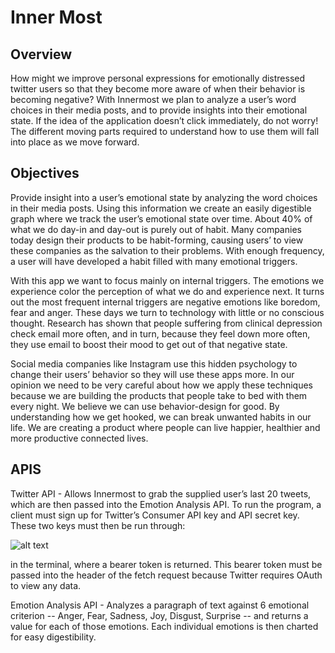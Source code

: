# Inner Most

## Overview
How might we improve personal expressions for emotionally distressed twitter users so that they become more aware of when their behavior is becoming negative? With Innermost we plan to analyze a user’s word choices in their media posts, and to provide insights into their emotional state. If the idea of the application doesn’t click immediately, do not worry! The different moving parts required to understand how to use them will fall into place as we move forward.

## Objectives 
Provide insight into a user’s emotional state by analyzing the word choices in their media posts. Using this information we create an easily digestible graph where we track the user’s emotional state over time.
About 40% of what we do day-in and day-out is purely out of habit. Many companies today design their products to be habit-forming, causing users’ to view these companies as the salvation to their problems. With enough frequency, a user will have developed a habit filled with many emotional triggers.

With this app we want to focus mainly on internal triggers. The emotions we experience color the perception of what we do and experience next. It turns out the most frequent internal triggers are negative emotions like boredom, fear and anger. These days we turn to technology with little or no conscious thought. Research has shown that people suffering from clinical depression check email more often, and in turn, because they feel down more often, they use email to boost their mood to get out of that negative state.

Social media companies like Instagram use this hidden psychology to change their users’ behavior so they will use these apps more. In our opinion we need to be very careful about how we apply these techniques because we are building the products that people take to bed with them every night. We believe we can use behavior-design for good. By understanding how we get hooked, we can break unwanted habits in our life. We are creating a product where people can live happier, healthier and more productive connected lives.

## APIS
Twitter API - Allows Innermost to grab the supplied user’s last 20 tweets, which are then passed into the Emotion Analysis API. To run the program, a client must sign up for Twitter’s Consumer API key and API secret key. These two keys must then be run through:

![alt text](https://drive.google.com/open?id=15rAXG4iwl52FBT6Vkkit2JIOtHFmnHVH)

in the terminal, where a bearer token is returned. This bearer token must be passed into the header of the fetch request because Twitter requires OAuth to view any data.

Emotion Analysis API - Analyzes a paragraph of text against 6 emotional criterion -- Anger, Fear, Sadness, Joy, Disgust, Surprise -- and returns a value for each of those emotions. Each individual emotions is then charted for easy digestibility.

